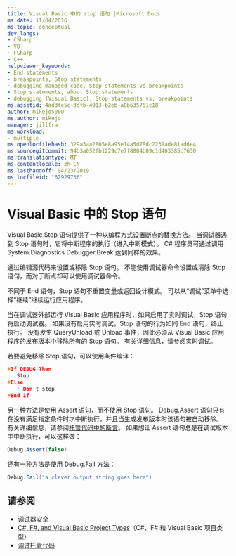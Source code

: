```yaml
---
title: Visual Basic 中的 stop 语句 |Microsoft Docs
ms.date: 11/04/2016
ms.topic: conceptual
dev_langs:
- CSharp
- VB
- FSharp
- C++
helpviewer_keywords:
- End statements
- breakpoints, Stop statements
- debugging managed code, Stop statements vs breakpoints
- Stop statements, about Stop statements
- debugging [Visual Basic], Stop statements vs. breakpoints
ms.assetid: 4ad3fe5c-3dfb-4913-b2eb-a0b635751c18
author: mikejo5000
ms.author: mikejo
manager: jillfra
ms.workload:
- multiple
ms.openlocfilehash: 329a3aa2805e8a95e14a5d78dc2231ade81ad6e4
ms.sourcegitcommit: 94b3a052fb1229c7e7f8804b09c1d403385c7630
ms.translationtype: MT
ms.contentlocale: zh-CN
ms.lasthandoff: 04/23/2019
ms.locfileid: "62929736"
---
```

# <a name="stop-statements-in-visual-basic"></a>Visual Basic 中的 Stop 语句
Visual Basic Stop 语句提供了一种以编程方式设置断点的替换方法。 当调试器遇到 Stop 语句时，它将中断程序的执行（进入中断模式）。 C# 程序员可通过调用 System.Diagnostics.Debugger.Break 达到同样的效果。

 通过编辑源代码来设置或移除 Stop 语句。 不能使用调试器命令设置或清除 Stop 语句，而对于断点却可以使用调试器命令。

 不同于 End 语句，Stop 语句不重置变量或返回设计模式。 可以从“调试”菜单中选择“继续”继续运行应用程序。

 当在调试器外部运行 Visual Basic 应用程序时，如果启用了实时调试，Stop 语句将启动调试器。 如果没有启用实时调试，Stop 语句的行为如同 End 语句，终止执行。 没有发生 QueryUnload 或 Unload 事件，因此必须从 Visual Basic 应用程序的发布版本中移除所有的 Stop 语句。 有关详细信息，请参阅[实时调试](../debugger/just-in-time-debugging-in-visual-studio.md)。

 若要避免移除 Stop 语句，可以使用条件编译：

```cpp
#If DEBUG Then
   Stop
#Else
   ' Don't stop
#End If
```

 另一种方法是使用 Assert 语句，而不使用 Stop 语句。 Debug.Assert 语句只有在没有满足指定条件时才中断执行，并且当生成发布版本时该语句被自动移除。 有关详细信息，请参阅[托管代码中的断言](../debugger/assertions-in-managed-code.md)。 如果想让 Assert 语句总是在调试版本中中断执行，可以这样做：

```csharp
Debug.Assert(false)
```

 还有一种方法是使用 Debug.Fail 方法：

```csharp
Debug.Fail("a clever output string goes here")
```

## <a name="see-also"></a>请参阅
- [调试器安全](../debugger/debugger-security.md)
- [C#, F#, and Visual Basic Project Types](../debugger/debugging-preparation-csharp-f-hash-and-visual-basic-project-types.md)（C#、F# 和 Visual Basic 项目类型）
- [调试托管代码](../debugger/debugging-managed-code.md)
